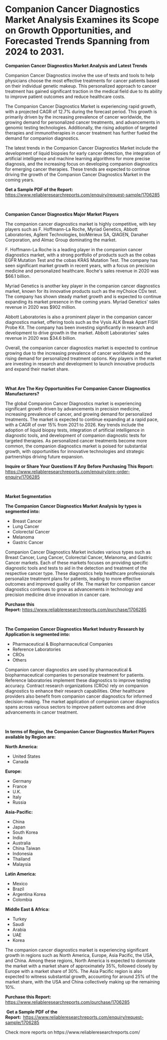 <p><h1>Companion Cancer Diagnostics Market Analysis Examines its Scope on Growth Opportunities, and Forecasted Trends Spanning from 2024 to 2031.</h1></p><p><strong>Companion Cancer Diagnostics Market Analysis and Latest Trends</strong></p>
<p><p>Companion Cancer Diagnostics involve the use of tests and tools to help physicians choose the most effective treatments for cancer patients based on their individual genetic makeup. This personalized approach to cancer treatment has gained significant traction in the medical field due to its ability to improve patient outcomes and reduce healthcare costs.</p><p>The Companion Cancer Diagnostics Market is experiencing rapid growth, with a projected CAGR of 12.7% during the forecast period. This growth is primarily driven by the increasing prevalence of cancer worldwide, the growing demand for personalized cancer treatments, and advancements in genomic testing technologies. Additionally, the rising adoption of targeted therapies and immunotherapies in cancer treatment has further fueled the demand for companion diagnostics.</p><p>The latest trends in the Companion Cancer Diagnostics Market include the development of liquid biopsies for early cancer detection, the integration of artificial intelligence and machine learning algorithms for more precise diagnosis, and the increasing focus on developing companion diagnostics for emerging cancer therapies. These trends are expected to continue driving the growth of the Companion Cancer Diagnostics Market in the coming years.</p></p>
<p><strong>Get a Sample PDF of the Report:&nbsp;</strong> <a href="https://www.reliableresearchreports.com/enquiry/request-sample/1706285">https://www.reliableresearchreports.com/enquiry/request-sample/1706285</a></p>
<p>&nbsp;</p>
<p><strong>Companion Cancer Diagnostics Major Market Players</strong></p>
<p><p>The companion cancer diagnostics market is highly competitive, with key players such as F. Hoffmann-La Roche, Myriad Genetics, Abbott Laboratories, Agilent Technologies, bioMérieux SA, QIAGEN, Danaher Corporation, and Almac Group dominating the market. </p><p>F. Hoffmann-La Roche is a leading player in the companion cancer diagnostics market, with a strong portfolio of products such as the cobas EGFR Mutation Test and the cobas KRAS Mutation Test. The company has seen significant market growth in recent years, with a focus on precision medicine and personalized healthcare. Roche's sales revenue in 2020 was $66.1 billion.</p><p>Myriad Genetics is another key player in the companion cancer diagnostics market, known for its innovative products such as the myChoice CDx test. The company has shown steady market growth and is expected to continue expanding its market presence in the coming years. Myriad Genetics' sales revenue in 2020 was $902 million.</p><p>Abbott Laboratories is also a prominent player in the companion cancer diagnostics market, offering tools such as the Vysis ALK Break Apart FISH Probe Kit. The company has been investing significantly in research and development to drive growth in the market. Abbott Laboratories' sales revenue in 2020 was $34.6 billion.</p><p>Overall, the companion cancer diagnostics market is expected to continue growing due to the increasing prevalence of cancer worldwide and the rising demand for personalized treatment options. Key players in the market are investing in research and development to launch innovative products and expand their market share.</p></p>
<p>&nbsp;</p>
<p><strong>What Are The Key Opportunities For Companion Cancer Diagnostics Manufacturers?</strong></p>
<p><p>The global Companion Cancer Diagnostics market is experiencing significant growth driven by advancements in precision medicine, increasing prevalence of cancer, and growing demand for personalized treatments. The market is expected to continue expanding at a rapid pace, with a CAGR of over 15% from 2021 to 2026. Key trends include the adoption of liquid biopsy tests, integration of artificial intelligence in diagnostic tools, and development of companion diagnostic tests for targeted therapies. As personalized cancer treatments become more common, the companion diagnostics market is poised for substantial growth, with opportunities for innovative technologies and strategic partnerships driving future expansion.</p></p>
<p><strong>Inquire or Share Your Questions If Any Before Purchasing This Report:</strong> <a href="https://www.reliableresearchreports.com/enquiry/pre-order-enquiry/1706285">https://www.reliableresearchreports.com/enquiry/pre-order-enquiry/1706285</a></p>
<p>&nbsp;</p>
<p><strong>Market Segmentation</strong></p>
<p><strong>The Companion Cancer Diagnostics Market Analysis by types is segmented into:</strong></p>
<p><ul><li>Breast Cancer</li><li>Lung Cancer</li><li>Colorectal Cancer</li><li>Melanoma</li><li>Gastric Cancer</li></ul></p>
<p><p>Companion Cancer Diagnostics Market includes various types such as Breast Cancer, Lung Cancer, Colorectal Cancer, Melanoma, and Gastric Cancer markets. Each of these markets focuses on providing specific diagnostic tools and tests to aid in the detection and treatment of the respective cancer type. These diagnostics help healthcare professionals personalize treatment plans for patients, leading to more effective outcomes and improved quality of life. The market for companion cancer diagnostics continues to grow as advancements in technology and precision medicine drive innovation in cancer care.</p></p>
<p><strong>Purchase this Report:&nbsp;</strong><a href="https://www.reliableresearchreports.com/purchase/1706285">https://www.reliableresearchreports.com/purchase/1706285</a></p>
<p>&nbsp;</p>
<p><strong>The Companion Cancer Diagnostics Market Industry Research by Application is segmented into:</strong></p>
<p><ul><li>Pharmaceutical & Biopharmaceutical Companies</li><li>Reference Laboratories</li><li>CROs</li><li>Others</li></ul></p>
<p><p>Companion cancer diagnostics are used by pharmaceutical & biopharmaceutical companies to personalize treatment for patients. Reference laboratories implement these diagnostics to improve testing accuracy. Contract research organizations (CROs) rely on companion diagnostics to enhance their research capabilities. Other healthcare providers also benefit from companion cancer diagnostics for informed decision-making. The market application of companion cancer diagnostics spans across various sectors to improve patient outcomes and drive advancements in cancer treatment.</p></p>
<p>&nbsp;</p>
<p><strong>In terms of Region, the Companion Cancer Diagnostics Market Players available by Region are:</strong></p>
<p>
    <p> <strong> North America: </strong>
        <ul>
            <li>United States</li>
            <li>Canada</li>
        </ul>
        </p> 
    <p> <strong> Europe: </strong>
        <ul>
            <li>Germany</li>
            <li>France</li>
            <li>U.K.</li>
            <li>Italy</li>
            <li>Russia</li>
        </ul>
        </p> 
    <p> <strong> Asia-Pacific: </strong>
        <ul>
            <li>China</li>
            <li>Japan</li>
            <li>South Korea</li>
            <li>India</li>
            <li>Australia</li>
            <li>China Taiwan</li>
            <li>Indonesia</li>
            <li>Thailand</li>
            <li>Malaysia</li>
        </ul>
        </p> 
    <p> <strong> Latin America: </strong>
        <ul>
            <li>Mexico</li>
            <li>Brazil</li>
            <li>Argentina Korea</li>
            <li>Colombia</li>
        </ul>
        </p> 
    <p> <strong> Middle East & Africa: </strong>
        <ul>
            <li>Turkey</li>
            <li>Saudi</li>
            <li>Arabia</li>
            <li>UAE</li>
            <li>Korea</li>
        </ul>
    </p>
    </p>
<p><p>The companion cancer diagnostics market is experiencing significant growth in regions such as North America, Europe, Asia Pacific, the USA, and China. Among these regions, North America is expected to dominate the market with a market share of approximately 35%, followed closely by Europe with a market share of 30%. The Asia Pacific region is also expected to witness substantial growth, accounting for around 25% of the market share, with the USA and China collectively making up the remaining 10%.</p></p>
<p><strong>Purchase this Report: </strong><a href="https://www.reliableresearchreports.com/purchase/1706285">https://www.reliableresearchreports.com/purchase/1706285</a></p>
<p>&nbsp;<strong>Get a Sample PDF of the Report:&nbsp;&nbsp;</strong><a href="https://www.reliableresearchreports.com/enquiry/request-sample/1706285">https://www.reliableresearchreports.com/enquiry/request-sample/1706285</a></p>
<p><strong></strong></p>
<p>Check more reports on https://www.reliableresearchreports.com/</p>